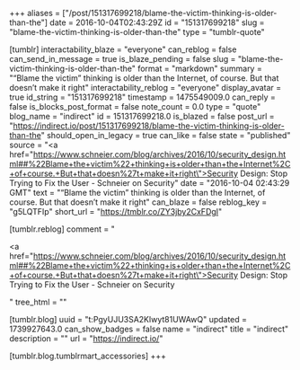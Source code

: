 +++
aliases = ["/post/151317699218/blame-the-victim-thinking-is-older-than-the"]
date = 2016-10-04T02:43:29Z
id = "151317699218"
slug = "blame-the-victim-thinking-is-older-than-the"
type = "tumblr-quote"

[tumblr]
interactability_blaze = "everyone"
can_reblog = false
can_send_in_message = true
is_blaze_pending = false
slug = "blame-the-victim-thinking-is-older-than-the"
format = "markdown"
summary = "“Blame the victim” thinking is older than the Internet, of course. But that doesn’t make it right"
interactability_reblog = "everyone"
display_avatar = true
id_string = "151317699218"
timestamp = 1475549009.0
can_reply = false
is_blocks_post_format = false
note_count = 0.0
type = "quote"
blog_name = "indirect"
id = 151317699218.0
is_blazed = false
post_url = "https://indirect.io/post/151317699218/blame-the-victim-thinking-is-older-than-the"
should_open_in_legacy = true
can_like = false
state = "published"
source = "<a href=\"https://www.schneier.com/blog/archives/2016/10/security_design.html##%22Blame+the+victim%22+thinking+is+older+than+the+Internet%2C+of+course.+But+that+doesn%27t+make+it+right\">Security Design: Stop Trying to Fix the User - Schneier on Security</a>"
date = "2016-10-04 02:43:29 GMT"
text = "&ldquo;Blame the victim&rdquo; thinking is older than the Internet, of course. But that doesn&rsquo;t make it right"
can_blaze = false
reblog_key = "g5LQTFIp"
short_url = "https://tmblr.co/ZY3jby2CxFDgI"

[tumblr.reblog]
comment = "<p><a href=\"https://www.schneier.com/blog/archives/2016/10/security_design.html##%22Blame+the+victim%22+thinking+is+older+than+the+Internet%2C+of+course.+But+that+doesn%27t+make+it+right\">Security Design: Stop Trying to Fix the User - Schneier on Security</a></p>"
tree_html = ""

[tumblr.blog]
uuid = "t:PgyUJU3SA2Klwyt81UWAwQ"
updated = 1739927643.0
can_show_badges = false
name = "indirect"
title = "indirect"
description = ""
url = "https://indirect.io/"

[tumblr.blog.tumblrmart_accessories]
+++
